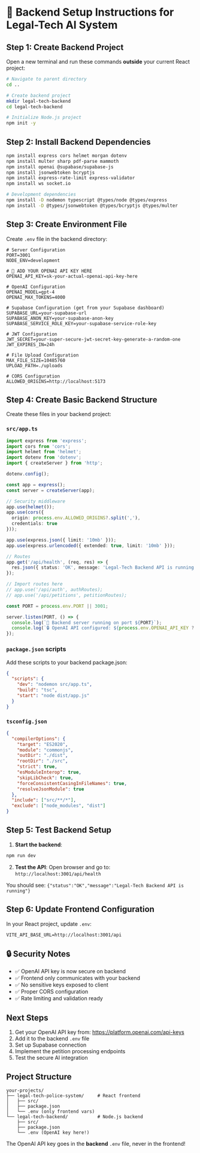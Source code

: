 # 🚀 Backend Setup Instructions for Legal-Tech AI System

## Step 1: Create Backend Project

Open a new terminal and run these commands **outside** your current React project:

```bash
# Navigate to parent directory
cd ..

# Create backend project
mkdir legal-tech-backend
cd legal-tech-backend

# Initialize Node.js project
npm init -y
```

## Step 2: Install Backend Dependencies

```bash
npm install express cors helmet morgan dotenv
npm install multer sharp pdf-parse mammoth
npm install openai @supabase/supabase-js
npm install jsonwebtoken bcryptjs
npm install express-rate-limit express-validator
npm install ws socket.io

# Development dependencies
npm install -D nodemon typescript @types/node @types/express
npm install -D @types/jsonwebtoken @types/bcryptjs @types/multer
```

## Step 3: Create Environment File

Create `.env` file in the backend directory:

```env
# Server Configuration
PORT=3001
NODE_ENV=development

# 🔑 ADD YOUR OPENAI API KEY HERE
OPENAI_API_KEY=sk-your-actual-openai-api-key-here

# OpenAI Configuration
OPENAI_MODEL=gpt-4
OPENAI_MAX_TOKENS=4000

# Supabase Configuration (get from your Supabase dashboard)
SUPABASE_URL=your-supabase-url
SUPABASE_ANON_KEY=your-supabase-anon-key
SUPABASE_SERVICE_ROLE_KEY=your-supabase-service-role-key

# JWT Configuration
JWT_SECRET=your-super-secure-jwt-secret-key-generate-a-random-one
JWT_EXPIRES_IN=24h

# File Upload Configuration
MAX_FILE_SIZE=10485760
UPLOAD_PATH=./uploads

# CORS Configuration
ALLOWED_ORIGINS=http://localhost:5173
```

## Step 4: Create Basic Backend Structure

Create these files in your backend project:

### `src/app.ts`
```typescript
import express from 'express';
import cors from 'cors';
import helmet from 'helmet';
import dotenv from 'dotenv';
import { createServer } from 'http';

dotenv.config();

const app = express();
const server = createServer(app);

// Security middleware
app.use(helmet());
app.use(cors({
  origin: process.env.ALLOWED_ORIGINS?.split(','),
  credentials: true
}));

app.use(express.json({ limit: '10mb' }));
app.use(express.urlencoded({ extended: true, limit: '10mb' }));

// Routes
app.get('/api/health', (req, res) => {
  res.json({ status: 'OK', message: 'Legal-Tech Backend API is running' });
});

// Import routes here
// app.use('/api/auth', authRoutes);
// app.use('/api/petitions', petitionRoutes);

const PORT = process.env.PORT || 3001;

server.listen(PORT, () => {
  console.log(`🚀 Backend server running on port ${PORT}`);
  console.log(`🔒 OpenAI API configured: ${process.env.OPENAI_API_KEY ? 'Yes' : 'No'}`);
});
```

### `package.json` scripts
Add these scripts to your backend package.json:

```json
{
  "scripts": {
    "dev": "nodemon src/app.ts",
    "build": "tsc",
    "start": "node dist/app.js"
  }
}
```

### `tsconfig.json`
```json
{
  "compilerOptions": {
    "target": "ES2020",
    "module": "commonjs",
    "outDir": "./dist",
    "rootDir": "./src",
    "strict": true,
    "esModuleInterop": true,
    "skipLibCheck": true,
    "forceConsistentCasingInFileNames": true,
    "resolveJsonModule": true
  },
  "include": ["src/**/*"],
  "exclude": ["node_modules", "dist"]
}
```

## Step 5: Test Backend Setup

1. **Start the backend**:
```bash
npm run dev
```

2. **Test the API**:
Open browser and go to: `http://localhost:3001/api/health`

You should see: `{"status":"OK","message":"Legal-Tech Backend API is running"}`

## Step 6: Update Frontend Configuration

In your React project, update `.env`:

```env
VITE_API_BASE_URL=http://localhost:3001/api
```

## 🔒 Security Notes

- ✅ OpenAI API key is now secure on backend
- ✅ Frontend only communicates with your backend
- ✅ No sensitive keys exposed to client
- ✅ Proper CORS configuration
- ✅ Rate limiting and validation ready

## Next Steps

1. Get your OpenAI API key from: https://platform.openai.com/api-keys
2. Add it to the backend `.env` file
3. Set up Supabase connection
4. Implement the petition processing endpoints
5. Test the secure AI integration

## Project Structure

```
your-projects/
├── legal-tech-police-system/     # React frontend
│   ├── src/
│   ├── package.json
│   └── .env (only frontend vars)
└── legal-tech-backend/           # Node.js backend
    ├── src/
    ├── package.json
    └── .env (OpenAI key here!)
```

The OpenAI API key goes in the **backend** `.env` file, never in the frontend!